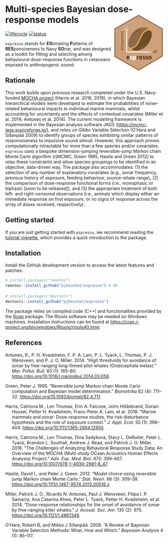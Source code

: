 
<!-- README.md is generated from README.Rmd. Please edit that file -->

# Multi-species Bayesian dose-response models <img src='man/figures/espresso-hex.jpg' align="right" height="180" class="logo"/>

<!-- badges: start -->

[![lifecycle](https://img.shields.io/badge/lifecycle-maturing-blue.svg?style=flat-square)](https://www.tidyverse.org/lifecycle/#maturing)
[![status](https://img.shields.io/badge/repo%20status-active-green.svg?style=flat-square)](https://www.repostatus.org/#active)
<!-- badges: end -->

`espresso` stands for **ES**timating **P**atterns of **RES**ponsiveness
to Navy **SO**nar, and was designed as a toolkit for fitting and
selecting among behavioural dose-response functions in cetaceans exposed
to anthropogenic sound.

## Rationale

This work builds upon previous research completed under the U.S.
Navy-funded [MOCHA project](https://synergy.st-andrews.ac.uk/mocha/)
(Harris et al. 2016, 2018), in which Bayesian hierarchical models were
developed to estimate the probabilities of noise-related behavioural
impacts to individual marine mammals, whilst accounting for uncertainty
and the effects of contextual covariates (Miller et al. 2014; Antunes et
al. 2014). The current modelling framework is implemented in the
Bayesian analysis software JAGS (<https://mcmc-jags.sourceforge.io/>),
and relies on Gibbs Variable Selection (O’Hara and Sillanpää 2009) to
identify groups of species exhibiting similar patterns of responsiveness
to impulsive sound stimuli. However, this approach proves
computationally intractable for more than a few species and/or
covariates. `espresso` uses a bespoke dimension-jumping reversible-jump
Markov chain Monte Carlo algorithm (rjMCMC, Green 1995; Hastie and Green
2012) to relax these constraints and allow species groupings to be
identified in an objective, data-driven way. The package also
accommodates: (1) the selection of any number of explanatory covariates
(e.g., sonar frequency, previous history of exposure, feeding behaviour,
source-whale range), (2) the comparison of dose-response functional
forms (i.e., monophasic or biphasic \[soon to be released\]), and (3)
the appropriate treatment of both left- and right-censored observations
(i.e., animals which display either an immediate response on first
exposure, or no signs of response across the array of doses received,
respectively).

## Getting started

If you are just getting started with `espresso`, we recommend reading
the [tutorial
vignette](https://pjbouchet.github.io/espresso/articles/espresso.html),
which provides a quick introduction to the package.

## Installation

Install the GitHub development version to access the latest features and
patches.

``` r
# install.packages("remotes")
remotes::install_github("pjbouchet/espresso") # OR

# install.packages("devtools")
devtools::install_github("pjbouchet/espresso")
```

The package relies on compiled code (C++) and functionalities provided
by the [Rcpp](https://cran.r-project.org/web/packages/Rcpp/index.html)
package. The Rtools software may be needed on Windows machines.
Installation instructions can be found at
<https://cran.r-project.org/bin/windows/Rtools/rtools40.html>.

## References

<div id="refs" class="references csl-bib-body hanging-indent">

<div id="ref-Antunes2014" class="csl-entry">

Antunes, R., P. H. Kvadsheim, F. P. A. Lam, P. L. Tyack, L. Thomas, P.
J. Wensveen, and P. J. O. Miller. 2014. “<span class="nocase">High
thresholds for avoidance of sonar by free-ranging long-finned pilot
whales (Globicephala melas)</span>.” *Mar. Pollut. Bull.* 83 (1):
165–80. <https://doi.org/10.1016/j.marpolbul.2014.03.056>.

</div>

<div id="ref-Green1995" class="csl-entry">

Green, Peter J. 1995. “<span class="nocase">Reversible jump Markov chain
Monte Carlo computation and Bayesian model determination</span>.”
*Biometrika* 82 (4): 711–32. <https://doi.org/10.1093/biomet/82.4.711>.

</div>

<div id="ref-Harris2018" class="csl-entry">

Harris, Catriona M., Len Thomas, Erin A. Falcone, John Hildebrand,
Dorian Houser, Petter H. Kvadsheim, Frans-Peter A. Lam, et al. 2018.
“<span class="nocase">Marine mammals and sonar: Dose-response studies,
the risk-disturbance hypothesis and the role of exposure
context</span>.” *J. Appl. Ecol.* 55 (1): 396–404.
<https://doi.org/10.1111/1365-2664.12955>.

</div>

<div id="ref-Harris2016" class="csl-entry">

Harris, Catriona M., Len Thomas, Dina Sadykova, Stacy L. DeRuiter, Peter
L. Tyack, Brandon L. Southall, Andrew J. Read, and Patrick J. O. Miller.
2016. “<span class="nocase">The Challenges of Analyzing Behavioral
Response Study Data: An Overview of the MOCHA (Multi-study OCean
Acoustics Human Effects Analysis) Project</span>.” *Adv. Exp. Med.
Biol.* 875: 399–407. <https://doi.org/10.1007/978-1-4939-2981-8_47>.

</div>

<div id="ref-Hastie2012" class="csl-entry">

Hastie, David I., and Peter J. Green. 2012. “<span class="nocase">Model
choice using reversible jump Markov chain Monte Carlo</span>.” *Stat.
Neerl.* 66 (3): 309–38.
<https://doi.org/10.1111/j.1467-9574.2012.00516.x>.

</div>

<div id="ref-Miller2014" class="csl-entry">

Miller, Patrick J. O., Ricardo N. Antunes, Paul J. Wensveen, Filipa I.
P. Samarra, Ana Catarina Alves, Peter L. Tyack, Petter H. Kvadsheim, et
al. 2014. “<span class="nocase">Dose-response relationships for the
onset of avoidance of sonar by free-ranging killer whales</span>.” *J.
Acoust. Soc. Am.* 135 (2): 975. <https://doi.org/10.1121/1.4861346>.

</div>

<div id="ref-OHara2009" class="csl-entry">

O’Hara, Robert B, and Mikko J Sillanpää. 2009. “A Review of Bayesian
Variable Selection Methods: What, How and Which.” *Bayesian Analysis* 4
(1): 85–117.

</div>

</div>
